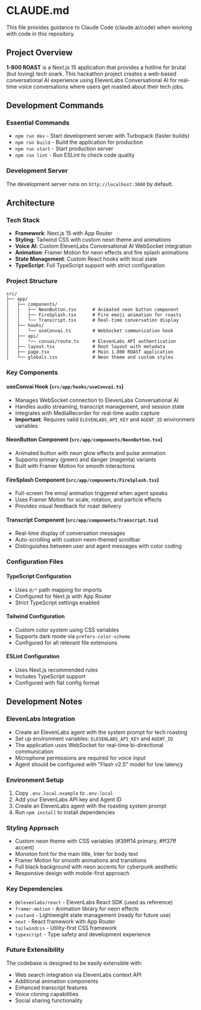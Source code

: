# CLAUDE.md

This file provides guidance to Claude Code (claude.ai/code) when working with code in this repository.

## Project Overview

**1-800 ROAST** is a Next.js 15 application that provides a hotline for brutal (but loving) tech snark. This hackathon project creates a web-based conversational AI experience using ElevenLabs Conversational AI for real-time voice conversations where users get roasted about their tech jobs.

## Development Commands

### Essential Commands
- `npm run dev` - Start development server with Turbopack (faster builds)
- `npm run build` - Build the application for production
- `npm run start` - Start production server
- `npm run lint` - Run ESLint to check code quality

### Development Server
The development server runs on `http://localhost:3000` by default.

## Architecture

### Tech Stack
- **Framework**: Next.js 15 with App Router
- **Styling**: Tailwind CSS with custom neon theme and animations
- **Voice AI**: Custom ElevenLabs Conversational AI WebSocket integration
- **Animation**: Framer Motion for neon effects and fire splash animations
- **State Management**: Custom React hooks with local state
- **TypeScript**: Full TypeScript support with strict configuration

### Project Structure
```
src/
├── app/
│   ├── components/
│   │   ├── NeonButton.tsx      # Animated neon button component
│   │   ├── FireSplash.tsx      # Fire emoji animation for roasts
│   │   └── Transcript.tsx      # Real-time conversation display
│   ├── hooks/
│   │   └── useConvai.ts        # WebSocket communication hook
│   ├── api/
│   │   └── convai/route.ts     # ElevenLabs API authentication
│   ├── layout.tsx              # Root layout with metadata
│   ├── page.tsx                # Main 1-800 ROAST application
│   └── globals.css             # Neon theme and custom styles
```

### Key Components

#### useConvai Hook (`src/app/hooks/useConvai.ts`)
- Manages WebSocket connection to ElevenLabs Conversational AI
- Handles audio streaming, transcript management, and session state
- Integrates with MediaRecorder for real-time audio capture
- **Important**: Requires valid `ELEVENLABS_API_KEY` and `AGENT_ID` environment variables

#### NeonButton Component (`src/app/components/NeonButton.tsx`)
- Animated button with neon glow effects and pulse animation
- Supports primary (green) and danger (magenta) variants
- Built with Framer Motion for smooth interactions

#### FireSplash Component (`src/app/components/FireSplash.tsx`)
- Full-screen fire emoji animation triggered when agent speaks
- Uses Framer Motion for scale, rotation, and particle effects
- Provides visual feedback for roast delivery

#### Transcript Component (`src/app/components/Transcript.tsx`)
- Real-time display of conversation messages
- Auto-scrolling with custom neon-themed scrollbar
- Distinguishes between user and agent messages with color coding

### Configuration Files

#### TypeScript Configuration
- Uses `@/*` path mapping for imports
- Configured for Next.js with App Router
- Strict TypeScript settings enabled

#### Tailwind Configuration
- Custom color system using CSS variables
- Supports dark mode via `prefers-color-scheme`
- Configured for all relevant file extensions

#### ESLint Configuration
- Uses Next.js recommended rules
- Includes TypeScript support
- Configured with flat config format

## Development Notes

### ElevenLabs Integration
- Create an ElevenLabs agent with the system prompt for tech roasting
- Set up environment variables: `ELEVENLABS_API_KEY` and `AGENT_ID`
- The application uses WebSocket for real-time bi-directional communication
- Microphone permissions are required for voice input
- Agent should be configured with "Flash v2.5" model for low latency

### Environment Setup
1. Copy `.env.local.example` to `.env.local`
2. Add your ElevenLabs API key and Agent ID
3. Create an ElevenLabs agent with the roasting system prompt
4. Run `npm install` to install dependencies

### Styling Approach
- Custom neon theme with CSS variables (#39ff14 primary, #ff37ff accent)
- Monoton font for the main title, Inter for body text
- Framer Motion for smooth animations and transitions
- Full black background with neon accents for cyberpunk aesthetic
- Responsive design with mobile-first approach

### Key Dependencies
- `@elevenlabs/react` - ElevenLabs React SDK (used as reference)
- `framer-motion` - Animation library for neon effects
- `zustand` - Lightweight state management (ready for future use)
- `next` - React framework with App Router
- `tailwindcss` - Utility-first CSS framework
- `typescript` - Type safety and development experience

### Future Extensibility
The codebase is designed to be easily extensible with:
- Web search integration via ElevenLabs context API
- Additional animation components
- Enhanced transcript features
- Voice cloning capabilities
- Social sharing functionality